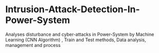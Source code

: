 # Intrusion-Attack-Detection-In-Power-System
Analyses disturbance and cyber-attacks in Power-System by Machine Learning (CNN Algorithm) , Train and Test methods, Data analysis, management and process 
